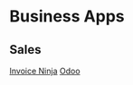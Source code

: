 Business Apps
=============

## Sales
[Invoice Ninja](https://github.com/invoiceninja/ansible-installer)
[Odoo](https://www.odoo.com/)
